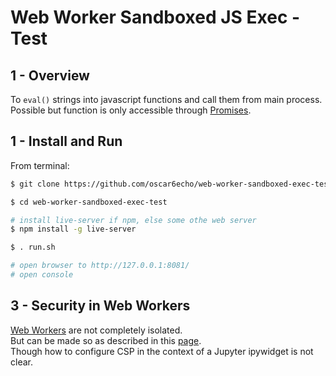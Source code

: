 # Web Worker Sandboxed JS Exec - Test

## 1 - Overview

To `eval()` strings into javascript functions and call them from main process.  
Possible but function is only accessible through [Promises](https://developer.mozilla.org/en-US/docs/Web/JavaScript/Reference/Global_Objects/Promise).  

## 1 - Install and Run

From terminal:

```bash
$ git clone https://github.com/oscar6echo/web-worker-sandboxed-exec-test.git

$ cd web-worker-sandboxed-exec-test

# install live-server if npm, else some othe web server
$ npm install -g live-server

$ . run.sh

# open browser to http://127.0.0.1:8081/
# open console
```

## 3 - Security in Web Workers

[Web Workers](https://developer.mozilla.org/en-US/docs/Web/API/Web_Workers_API/Using_web_workers) are not completely isolated.  
But can be made so as described in this [page](https://www.softfluent.com/blog/dev/Executing-untrusted-JavaScript-code-in-a-browser).  
Though how to configure CSP in the context of a Jupyter ipywidget is not clear.  
